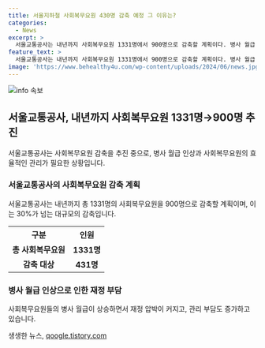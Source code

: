 ```yaml
---
title: 서울지하철 사회복무요원 430명 감축 예정 그 이유는?
categories:
  - News
excerpt: >
  서울교통공사는 내년까지 사회복무요원 1331명에서 900명으로 감축할 계획이다. 병사 월급 상승으로 재정 압박과 사회복무요원 관리 부담으로 인해 이러한 결정을 내렸다. 이로써 대규모 감축이 예상되며, 현재 역당 평균 4.66명의 사회복무요원이 안전 관리와 서비스 업무를 맡고 있으며 병사 월급은 150만원으로 인상될 예정이다. 또한 병무청의 복무지도관 제도가 있지만, 실질적인 관리와 감독에는 한계가 있다고 공사 관계자는 전했다.
feature_text: >
  서울교통공사는 내년까지 사회복무요원 1331명에서 900명으로 감축할 계획이다. 병사 월급 상승으로 재정 압박과 사회복무요원 관리 부담으로 인해 이러한 결정을 내렸다. 이로써 대규모 감축이 예상되며, 현재 역당 평균 4.66명의 사회복무요원이 안전 관리와 서비스 업무를 맡고 있으며 병사 월급은 150만원으로 인상될 예정이다. 또한 병무청의 복무지도관 제도가 있지만, 실질적인 관리와 감독에는 한계가 있다고 공사 관계자는 전했다.
image: 'https://www.behealthy4u.com/wp-content/uploads/2024/06/news.jpg'
---
```


<p><img src="https://www.behealthy4u.com/wp-content/uploads/2024/06/news.jpg" alt="info 속보" /></p>

<h2 data-ke-size="size26">서울교통공사, 내년까지 사회복무요원 1331명→900명 추진</h2>

<p data-ke-size="size16">서울교통공사는 사회복무요원 감축을 추진 중으로, 병사 월급 인상과 사회복무요원의 효율적인 관리가 필요한 상황입니다.</p>

<h3>서울교통공사의 사회복무요원 감축 계획</h3>

<p data-ke-size="size16">서울교통공사는 내년까지 총 1331명의 사회복무요원을 900명으로 감축할 계획이며, 이는 30%가 넘는 대규모의 감축입니다.</p>

<table>
  <tr>
    <th>구분</th>
    <th>인원</th>
  </tr>
  <tr>
    <td style="text-align: center; height: 17px;"><b>총 사회복무요원</b></td>
    <td style="text-align: center; height: 17px;"><b>1331명</b></td>
  </tr>
  <tr>
    <td style="text-align: center; height: 17px;"><b>감축 대상</b></td>
    <td style="text-align: center; height: 17px;"><b>431명</b></td>
  </tr>
</table>

<h3>병사 월급 인상으로 인한 재정 부담</h3>

<p data-ke-size="size16">사회복무요원들의 병사 월급이 상승하면서 재정 압박이 커지고, 관리 부담도 증가하고 있습니다.</p>
생생한 뉴스, <a href="https://qoogle.tistory.com" rel="dofollow">qoogle.tistory.com</a>


